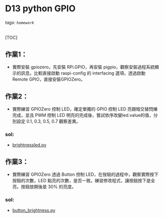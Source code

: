 # D13 python GPIO
###### tags: `homework`
[TOC]

## 作業1：
- 實際安裝 gpiozero，先安裝 RPi.GPIO，再安裝 pigpio，觀察安裝過程系統顯示的訊息。比較直接啟動 raspi-config 的 interfacing 選項，透過啟動 Remote GPIO，直接安裝GPIOZero。


## 作業2：
- 實際練習 GPIOZero 控制 LED，確定單獨的 GPIO 控制 LED 亮跟暗交替閃爍完成，並且 PWM 控制 LED 明亮的完成後，嘗試依序改變led.value的值，分別設定 0.1, 0.3, 0.5, 0.7 觀察差異。
### sol:
- [brightnessled.py](https://github.com/chihpy/AIOT/blob/main/D13_python_gpio/brightnessled.py)

## 作業3：
- 實際練習 GPIOZero 透過 Button 控制 LED，在按鈕的過程中，觀察實際按下按鈕的次數，LED 點亮的次數，是否一致。練習修改程式，讓按鈕按下是全亮，按鈕放開後是 30% 的亮度。
### sol:
- [button_brightness.py](https://github.com/chihpy/AIOT/blob/main/D13_python_gpio/button_brightness.py)